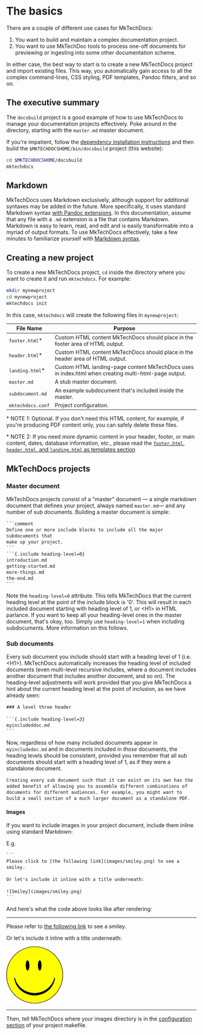 # The basics

There are a couple of different use cases for MkTechDocs:

1. You want to build and maintain a complex documentation project.
2. You want to use MkTechDoc tools to process one-off documents for previewing or ingesting into some other documentation scheme.

In either case, the best way to start is to create a new MkTechDocs project and import existing files. This way, you automatically gain access to all the complex command-lines, CSS styling, PDF templates, Pandoc filters, and so on.

## The executive summary

The `docsbuild` project is a good example of how to use MkTechDocs to manage your documentation projects effectively. Poke around in the directory, starting with the `master.md` master document.

If you're impatient, follow the [dependency installation instructions](#setting-up-your-environment) and then build the `$MKTECHDOCSHOME/bin/docsbuild` project (this website):

```bash
cd $MKTECHDOCSHOME/docsbuild
mktechdocs
```

## Markdown

MkTechDocs uses Markdown exclusively, although support for additional syntaxes may be added in the future. More specifically, it uses standard Markdown syntax [with Pandoc extensions](http://pandoc.org/MANUAL.html#pandocs-markdown). In this documentation, assume that any file with a `.md` extension is a file that contains Markdown. Markdown is easy to learn, read, and edit and is easily transformable into a myriad of output formats. To use MkTechDocs effectively, take a few minutes to familiarize yourself with [Markdown syntax](https://daringfireball.net/projects/markdown/syntax).

## Creating a new project

To create a new MkTechDocs project, `cd` inside the directory where you want to create it and run `mktechdocs`. For example:

```bash
mkdir mynewproject
cd mynewproject
mktechdocs init
```

In this case, `mktechdocs` will create the following files in `mynewproject`:

| File Name       | Purpose                                                                 |
|-----------------|-------------------------------------------------------------------------|
|`footer.html`\*|Custom HTML content MkTechDocs should place in the footer area of HTML output.|
|`header.html`\*|Custom HTML content MkTechDocs should place in the header area of HTML output.|
|`landing.html`\*|Custom HTML landing-page content MkTechDocs uses in index.html when creating multi-html-page output.|
|`master.md`|A stub master document.|
|`subdocument.md`|An example subdocument that's included inside the master.|
|`mktechdocs.conf`|Project configuration.|

\* NOTE 1: Optional. If you don't need this HTML content, for example, if you're producing PDF content only, you can safely delete these files.

\* NOTE 2: If you need more dynamic content in your header, footer, or main content, dates, database information, etc., please read the [`footer.html`, `header.html`, and `landing.html` as templates section](templates.html#footer.html-header.html-and-landing.html-as-templates)

## MkTechDocs projects

### Master document

MkTechDocs projects consist of a "master" document &mdash; a single markdown document that defines your project, always named `master.md`&mdash; and any number of sub documents. Building a master document is simple:

    ```comment
    Define one or more include blocks to include all the major subdocuments that
    make up your project.
    ```
    ```{.include heading-level=0}
    introduction.md
    getting-started.md
    more-things.md
    the-end.md
    ```

Note the `heading-level=0` attribute. This tells MkTechDocs that the current heading level at the point of the include block is '0'. This will result in each included document starting with heading level of 1, or &lt;H1&gt; in HTML parlance. If you want to keep all your heading-level ones in the master document, that's okay, too. Simply use `heading-level=1` when including subdocuments. More information on this follows.

### Sub documents

Every sub document you include should start with a heading level of 1 (i.e. &lt;H1&gt;). MkTechDocs automatically increases the heading level of included documents (even multi-level recursive includes, where a document includes another document that includes another document, and so on). The heading-level adjustments will work provided that you give MkTechDocs a hint about the current heading level at the point of inclusion, as we have already seen:

    ### A level three header
    
    ```{.include heading-level=3}
    myincludeddoc.md
    ```

Now, regardless of how many included documents appear in `myincludedoc.md` and in documents included in *those* documents, the heading levels should be consistent, provided you remember that all sub documents should start with a heading level of 1, as if they were a standalone document.

```tip
Creating every sub document such that it can exist on its own has the added benefit of allowing you to assemble different combinations of documents for different audiences. For example, you might want to build a small section of a much larger document as a standalone PDF.
```

#### Images

If you want to include images in your project document, include them inline using standard Markdown:

E.g.

    ```
    Please click to [the following link](images/smiley.png) to see a smiley.
        
    Or let's include it inline with a title underneath:
     
    ![Smiley](images/smiley.png)
    ```

And here's what the code above looks like after rendering:

<hr />

Please refer to [the following link](images/smiley.png) to see a smiley.

Or let's include it inline with a title underneath:

![Smiley](images/smiley.png)

<hr />


Then, tell MkTechDocs where your images directory is in the [configuration section](configuration-options.html#simple-configuration) of your project makefile.

